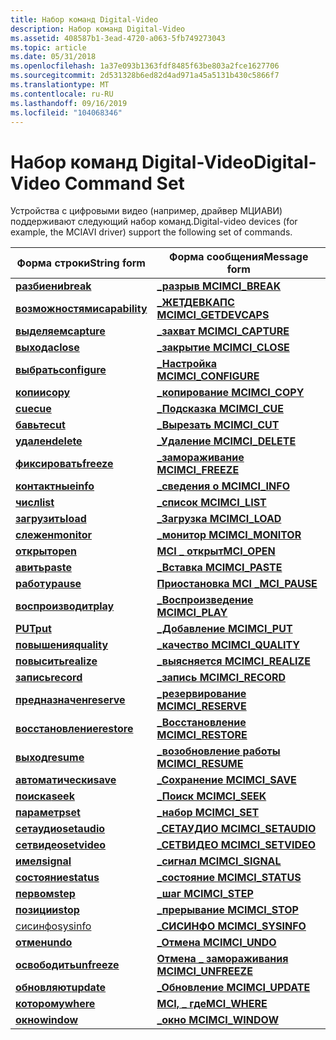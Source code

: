 ```yaml
---
title: Набор команд Digital-Video
description: Набор команд Digital-Video
ms.assetid: 408587b1-3ead-4720-a063-5fb749273043
ms.topic: article
ms.date: 05/31/2018
ms.openlocfilehash: 1a37e093b1363fdf8485f63be803a2fce1627706
ms.sourcegitcommit: 2d531328b6ed82d4ad971a45a5131b430c5866f7
ms.translationtype: MT
ms.contentlocale: ru-RU
ms.lasthandoff: 09/16/2019
ms.locfileid: "104068346"
---
```

# <a name="digital-video-command-set"></a><span data-ttu-id="0769a-103">Набор команд Digital-Video</span><span class="sxs-lookup"><span data-stu-id="0769a-103">Digital-Video Command Set</span></span>

<span data-ttu-id="0769a-104">Устройства с цифровыми видео (например, драйвер МЦИАВИ) поддерживают следующий набор команд.</span><span class="sxs-lookup"><span data-stu-id="0769a-104">Digital-video devices (for example, the MCIAVI driver) support the following set of commands.</span></span>



| <span data-ttu-id="0769a-105">Форма строки</span><span class="sxs-lookup"><span data-stu-id="0769a-105">String form</span></span>                      | <span data-ttu-id="0769a-106">Форма сообщения</span><span class="sxs-lookup"><span data-stu-id="0769a-106">Message form</span></span>                              |
|----------------------------------|-------------------------------------------|
| [<span data-ttu-id="0769a-107">**разбиени**</span><span class="sxs-lookup"><span data-stu-id="0769a-107">**break**</span></span>](break.md)           | [<span data-ttu-id="0769a-108">**\_разрыв MCI**</span><span class="sxs-lookup"><span data-stu-id="0769a-108">**MCI\_BREAK**</span></span>](mci-break.md)           |
| [<span data-ttu-id="0769a-109">**возможностями**</span><span class="sxs-lookup"><span data-stu-id="0769a-109">**capability**</span></span>](capability.md) | [<span data-ttu-id="0769a-110">**\_ЖЕТДЕВКАПС MCI**</span><span class="sxs-lookup"><span data-stu-id="0769a-110">**MCI\_GETDEVCAPS**</span></span>](mci-getdevcaps.md) |
| [<span data-ttu-id="0769a-111">**выделяем**</span><span class="sxs-lookup"><span data-stu-id="0769a-111">**capture**</span></span>](capture.md)       | [<span data-ttu-id="0769a-112">**\_захват MCI**</span><span class="sxs-lookup"><span data-stu-id="0769a-112">**MCI\_CAPTURE**</span></span>](mci-capture.md)       |
| [<span data-ttu-id="0769a-113">**выхода**</span><span class="sxs-lookup"><span data-stu-id="0769a-113">**close**</span></span>](close.md)           | [<span data-ttu-id="0769a-114">**\_закрытие MCI**</span><span class="sxs-lookup"><span data-stu-id="0769a-114">**MCI\_CLOSE**</span></span>](mci-close.md)           |
| [<span data-ttu-id="0769a-115">**выбрать**</span><span class="sxs-lookup"><span data-stu-id="0769a-115">**configure**</span></span>](configure.md)   | [<span data-ttu-id="0769a-116">**\_Настройка MCI**</span><span class="sxs-lookup"><span data-stu-id="0769a-116">**MCI\_CONFIGURE**</span></span>](mci-configure.md)   |
| [<span data-ttu-id="0769a-117">**копии**</span><span class="sxs-lookup"><span data-stu-id="0769a-117">**copy**</span></span>](copy.md)             | [<span data-ttu-id="0769a-118">**\_копирование MCI**</span><span class="sxs-lookup"><span data-stu-id="0769a-118">**MCI\_COPY**</span></span>](mci-copy.md)             |
| [<span data-ttu-id="0769a-119">**cue**</span><span class="sxs-lookup"><span data-stu-id="0769a-119">**cue**</span></span>](cue.md)               | [<span data-ttu-id="0769a-120">**\_Подсказка MCI**</span><span class="sxs-lookup"><span data-stu-id="0769a-120">**MCI\_CUE**</span></span>](mci-cue.md)               |
| [<span data-ttu-id="0769a-121">**бавьте**</span><span class="sxs-lookup"><span data-stu-id="0769a-121">**cut**</span></span>](cut.md)               | [<span data-ttu-id="0769a-122">**\_Вырезать MCI**</span><span class="sxs-lookup"><span data-stu-id="0769a-122">**MCI\_CUT**</span></span>](mci-cut.md)               |
| [<span data-ttu-id="0769a-123">**удален**</span><span class="sxs-lookup"><span data-stu-id="0769a-123">**delete**</span></span>](delete.md)         | [<span data-ttu-id="0769a-124">**\_Удаление MCI**</span><span class="sxs-lookup"><span data-stu-id="0769a-124">**MCI\_DELETE**</span></span>](mci-delete.md)         |
| [<span data-ttu-id="0769a-125">**фиксировать**</span><span class="sxs-lookup"><span data-stu-id="0769a-125">**freeze**</span></span>](freeze.md)         | [<span data-ttu-id="0769a-126">**\_замораживание MCI**</span><span class="sxs-lookup"><span data-stu-id="0769a-126">**MCI\_FREEZE**</span></span>](mci-freeze.md)         |
| [<span data-ttu-id="0769a-127">**контактные**</span><span class="sxs-lookup"><span data-stu-id="0769a-127">**info**</span></span>](info.md)             | [<span data-ttu-id="0769a-128">**\_сведения о MCI**</span><span class="sxs-lookup"><span data-stu-id="0769a-128">**MCI\_INFO**</span></span>](mci-info.md)             |
| [<span data-ttu-id="0769a-129">**числ**</span><span class="sxs-lookup"><span data-stu-id="0769a-129">**list**</span></span>](list.md)             | [<span data-ttu-id="0769a-130">**\_список MCI**</span><span class="sxs-lookup"><span data-stu-id="0769a-130">**MCI\_LIST**</span></span>](mci-list.md)             |
| [<span data-ttu-id="0769a-131">**загрузить**</span><span class="sxs-lookup"><span data-stu-id="0769a-131">**load**</span></span>](load.md)             | [<span data-ttu-id="0769a-132">**\_Загрузка MCI**</span><span class="sxs-lookup"><span data-stu-id="0769a-132">**MCI\_LOAD**</span></span>](mci-load.md)             |
| [<span data-ttu-id="0769a-133">**слежен**</span><span class="sxs-lookup"><span data-stu-id="0769a-133">**monitor**</span></span>](monitor.md)       | [<span data-ttu-id="0769a-134">**\_монитор MCI**</span><span class="sxs-lookup"><span data-stu-id="0769a-134">**MCI\_MONITOR**</span></span>](mci-monitor.md)       |
| [<span data-ttu-id="0769a-135">**открыт**</span><span class="sxs-lookup"><span data-stu-id="0769a-135">**open**</span></span>](open.md)             | [<span data-ttu-id="0769a-136">**MCI \_ открыт**</span><span class="sxs-lookup"><span data-stu-id="0769a-136">**MCI\_OPEN**</span></span>](mci-open.md)             |
| [<span data-ttu-id="0769a-137">**авить**</span><span class="sxs-lookup"><span data-stu-id="0769a-137">**paste**</span></span>](paste.md)           | [<span data-ttu-id="0769a-138">**\_Вставка MCI**</span><span class="sxs-lookup"><span data-stu-id="0769a-138">**MCI\_PASTE**</span></span>](mci-paste.md)           |
| [<span data-ttu-id="0769a-139">**работу**</span><span class="sxs-lookup"><span data-stu-id="0769a-139">**pause**</span></span>](pause.md)           | [<span data-ttu-id="0769a-140">**Приостановка MCI \_**</span><span class="sxs-lookup"><span data-stu-id="0769a-140">**MCI\_PAUSE**</span></span>](mci-pause.md)           |
| [<span data-ttu-id="0769a-141">**воспроизводит**</span><span class="sxs-lookup"><span data-stu-id="0769a-141">**play**</span></span>](play.md)             | [<span data-ttu-id="0769a-142">**\_Воспроизведение MCI**</span><span class="sxs-lookup"><span data-stu-id="0769a-142">**MCI\_PLAY**</span></span>](mci-play.md)             |
| [<span data-ttu-id="0769a-143">**PUT**</span><span class="sxs-lookup"><span data-stu-id="0769a-143">**put**</span></span>](put.md)               | [<span data-ttu-id="0769a-144">**\_Добавление MCI**</span><span class="sxs-lookup"><span data-stu-id="0769a-144">**MCI\_PUT**</span></span>](mci-put.md)               |
| [<span data-ttu-id="0769a-145">**повышения**</span><span class="sxs-lookup"><span data-stu-id="0769a-145">**quality**</span></span>](quality.md)       | [<span data-ttu-id="0769a-146">**\_качество MCI**</span><span class="sxs-lookup"><span data-stu-id="0769a-146">**MCI\_QUALITY**</span></span>](mci-quality.md)       |
| [<span data-ttu-id="0769a-147">**повысить**</span><span class="sxs-lookup"><span data-stu-id="0769a-147">**realize**</span></span>](realize.md)       | [<span data-ttu-id="0769a-148">**\_выясняется MCI**</span><span class="sxs-lookup"><span data-stu-id="0769a-148">**MCI\_REALIZE**</span></span>](mci-realize.md)       |
| [<span data-ttu-id="0769a-149">**запись**</span><span class="sxs-lookup"><span data-stu-id="0769a-149">**record**</span></span>](record.md)         | [<span data-ttu-id="0769a-150">**\_запись MCI**</span><span class="sxs-lookup"><span data-stu-id="0769a-150">**MCI\_RECORD**</span></span>](mci-record.md)         |
| [<span data-ttu-id="0769a-151">**предназначен**</span><span class="sxs-lookup"><span data-stu-id="0769a-151">**reserve**</span></span>](reserve.md)       | [<span data-ttu-id="0769a-152">**\_резервирование MCI**</span><span class="sxs-lookup"><span data-stu-id="0769a-152">**MCI\_RESERVE**</span></span>](mci-reserve.md)       |
| [<span data-ttu-id="0769a-153">**восстановление**</span><span class="sxs-lookup"><span data-stu-id="0769a-153">**restore**</span></span>](restore.md)       | [<span data-ttu-id="0769a-154">**\_Восстановление MCI**</span><span class="sxs-lookup"><span data-stu-id="0769a-154">**MCI\_RESTORE**</span></span>](mci-restore.md)       |
| [<span data-ttu-id="0769a-155">**выход**</span><span class="sxs-lookup"><span data-stu-id="0769a-155">**resume**</span></span>](resume.md)         | [<span data-ttu-id="0769a-156">**\_возобновление работы MCI**</span><span class="sxs-lookup"><span data-stu-id="0769a-156">**MCI\_RESUME**</span></span>](mci-resume.md)         |
| [<span data-ttu-id="0769a-157">**автоматически**</span><span class="sxs-lookup"><span data-stu-id="0769a-157">**save**</span></span>](save.md)             | [<span data-ttu-id="0769a-158">**\_Сохранение MCI**</span><span class="sxs-lookup"><span data-stu-id="0769a-158">**MCI\_SAVE**</span></span>](mci-save.md)             |
| [<span data-ttu-id="0769a-159">**поиска**</span><span class="sxs-lookup"><span data-stu-id="0769a-159">**seek**</span></span>](seek.md)             | [<span data-ttu-id="0769a-160">**\_Поиск MCI**</span><span class="sxs-lookup"><span data-stu-id="0769a-160">**MCI\_SEEK**</span></span>](mci-seek.md)             |
| [<span data-ttu-id="0769a-161">**параметр**</span><span class="sxs-lookup"><span data-stu-id="0769a-161">**set**</span></span>](set.md)               | [<span data-ttu-id="0769a-162">**\_набор MCI**</span><span class="sxs-lookup"><span data-stu-id="0769a-162">**MCI\_SET**</span></span>](mci-set.md)               |
| [<span data-ttu-id="0769a-163">**сетаудио**</span><span class="sxs-lookup"><span data-stu-id="0769a-163">**setaudio**</span></span>](setaudio.md)     | [<span data-ttu-id="0769a-164">**\_СЕТАУДИО MCI**</span><span class="sxs-lookup"><span data-stu-id="0769a-164">**MCI\_SETAUDIO**</span></span>](mci-setaudio.md)     |
| [<span data-ttu-id="0769a-165">**сетвидео**</span><span class="sxs-lookup"><span data-stu-id="0769a-165">**setvideo**</span></span>](setvideo.md)     | [<span data-ttu-id="0769a-166">**\_СЕТВИДЕО MCI**</span><span class="sxs-lookup"><span data-stu-id="0769a-166">**MCI\_SETVIDEO**</span></span>](mci-setvideo.md)     |
| [<span data-ttu-id="0769a-167">**имел**</span><span class="sxs-lookup"><span data-stu-id="0769a-167">**signal**</span></span>](signal.md)         | [<span data-ttu-id="0769a-168">**\_сигнал MCI**</span><span class="sxs-lookup"><span data-stu-id="0769a-168">**MCI\_SIGNAL**</span></span>](mci-signal.md)         |
| [<span data-ttu-id="0769a-169">**состояние**</span><span class="sxs-lookup"><span data-stu-id="0769a-169">**status**</span></span>](status.md)         | [<span data-ttu-id="0769a-170">**\_состояние MCI**</span><span class="sxs-lookup"><span data-stu-id="0769a-170">**MCI\_STATUS**</span></span>](mci-status.md)         |
| [<span data-ttu-id="0769a-171">**первом**</span><span class="sxs-lookup"><span data-stu-id="0769a-171">**step**</span></span>](step.md)             | [<span data-ttu-id="0769a-172">**\_шаг MCI**</span><span class="sxs-lookup"><span data-stu-id="0769a-172">**MCI\_STEP**</span></span>](mci-step.md)             |
| [<span data-ttu-id="0769a-173">**позиции**</span><span class="sxs-lookup"><span data-stu-id="0769a-173">**stop**</span></span>](stop.md)             | [<span data-ttu-id="0769a-174">**\_прерывание MCI**</span><span class="sxs-lookup"><span data-stu-id="0769a-174">**MCI\_STOP**</span></span>](mci-stop.md)             |
| [<span data-ttu-id="0769a-175">сисинфо</span><span class="sxs-lookup"><span data-stu-id="0769a-175">sysinfo</span></span>](sysinfo.md)           | [<span data-ttu-id="0769a-176">**\_СИСИНФО MCI**</span><span class="sxs-lookup"><span data-stu-id="0769a-176">**MCI\_SYSINFO**</span></span>](mci-sysinfo.md)       |
| [<span data-ttu-id="0769a-177">**отмен**</span><span class="sxs-lookup"><span data-stu-id="0769a-177">**undo**</span></span>](undo.md)             | [<span data-ttu-id="0769a-178">**\_Отмена MCI**</span><span class="sxs-lookup"><span data-stu-id="0769a-178">**MCI\_UNDO**</span></span>](mci-undo.md)             |
| [<span data-ttu-id="0769a-179">**освободить**</span><span class="sxs-lookup"><span data-stu-id="0769a-179">**unfreeze**</span></span>](unfreeze.md)     | [<span data-ttu-id="0769a-180">**Отмена \_ замораживания MCI**</span><span class="sxs-lookup"><span data-stu-id="0769a-180">**MCI\_UNFREEZE**</span></span>](mci-unfreeze.md)     |
| [<span data-ttu-id="0769a-181">**обновляют**</span><span class="sxs-lookup"><span data-stu-id="0769a-181">**update**</span></span>](update.md)         | [<span data-ttu-id="0769a-182">**\_Обновление MCI**</span><span class="sxs-lookup"><span data-stu-id="0769a-182">**MCI\_UPDATE**</span></span>](mci-update.md)         |
| [<span data-ttu-id="0769a-183">**которому**</span><span class="sxs-lookup"><span data-stu-id="0769a-183">**where**</span></span>](where.md)           | [<span data-ttu-id="0769a-184">**MCI, \_ где**</span><span class="sxs-lookup"><span data-stu-id="0769a-184">**MCI\_WHERE**</span></span>](mci-where.md)           |
| [<span data-ttu-id="0769a-185">**окно**</span><span class="sxs-lookup"><span data-stu-id="0769a-185">**window**</span></span>](window.md)         | [<span data-ttu-id="0769a-186">**\_окно MCI**</span><span class="sxs-lookup"><span data-stu-id="0769a-186">**MCI\_WINDOW**</span></span>](mci-window.md)         |



 

 

 




